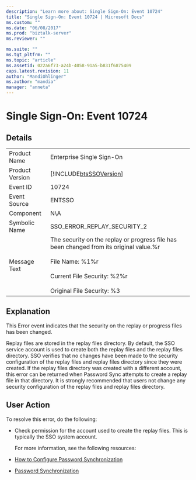 ```yaml
---
description: "Learn more about: Single Sign-On: Event 10724"
title: "Single Sign-On: Event 10724 | Microsoft Docs"
ms.custom: ""
ms.date: "06/08/2017"
ms.prod: "biztalk-server"
ms.reviewer: ""

ms.suite: ""
ms.tgt_pltfrm: ""
ms.topic: "article"
ms.assetid: 022a6f73-a24b-4058-91a5-b831f6875409
caps.latest.revision: 11
author: "MandiOhlinger"
ms.author: "mandia"
manager: "anneta"
---
```

# Single Sign-On: Event 10724
## Details  

|                 |                                                                                                                                                                                                    |
|-----------------|----------------------------------------------------------------------------------------------------------------------------------------------------------------------------------------------------|
|  Product Name   |                                                                                     Enterprise Single Sign-On                                                                                      |
| Product Version |                                                                     [!INCLUDE[btsSSOVersion](../includes/btsssoversion-md.md)]                                                                     |
|    Event ID     |                                                                                               10724                                                                                                |
|  Event Source   |                                                                                               ENTSSO                                                                                               |
|    Component    |                                                                                                N\A                                                                                                 |
|  Symbolic Name  |                                                                                    SSO_ERROR_REPLAY_SECURITY_2                                                                                     |
|  Message Text   | The security on the replay or progress file has been changed from its original value.%r<br /><br /> File Name: %1%r<br /><br /> Current File Security: %2%r<br /><br /> Original File Security: %3 |

## Explanation  
 This Error event indicates that the security on the replay or progress files has been changed.  

 Replay files are stored in the replay files directory. By default, the SSO service account is used to create both the replay files and the replay files directory. SSO verifies that no changes have been made to the security configuration of the replay files and replay files directory since they were created. If the replay files directory was created with a different account, this error can be returned when Password Sync attempts to create a replay file in that directory. It is strongly recommended that users not change any security configuration of the replay files and replay files directory.  

## User Action  
 To resolve this error, do the following:  

- Check permission for the account used to create the replay files. This is typically the SSO system account.  

  For more information, see the following resources:  

- [How to Configure Password Synchronization](../core/how-to-configure-password-synchronization.md)  

- [Password Synchronization](../core/password-synchronization2.md)

